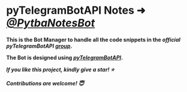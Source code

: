 # pyTelegramBotAPI Notes ➜ ***[@PytbaNotesBot](https://t.me/PytbaNotesBot)***

**This is the Bot Manager to handle all the code snippets in the _official pyTelegramBotAPI [group](https://t.me/joinchat/Bn4ixj84FIZVkwhk2jag6A)_.**

**The Bot is designed using _[pyTelegramBotAPI](https://github.com/eternnoir/pyTelegramBotAPI)_.**

**_If you like this project, kindly give a star! ⭐_**

**_Contributions are welcome! 😇_**

